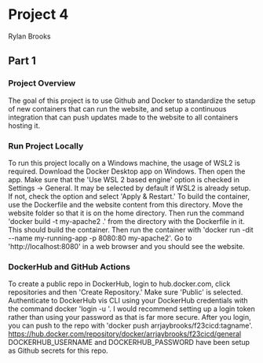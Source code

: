# Project 4
Rylan Brooks
## Part 1
### Project Overview
The goal of this project is to use Github and Docker to standardize the setup of new containers that can run the website, and setup a continuous integration that can push updates made to the website to all containers hosting it.
### Run Project Locally
To run this project locally on a Windows machine, the usage of WSL2 is required. Download the Docker Desktop app on Windows. Then open the app. Make sure that the 'Use WSL 2 based engine' option is checked in Settings -> General. It may be selected by default if WSL2 is already setup. If not, check the option and select 'Apply & Restart.' To build the container, use the Dockerfile and the website content from this directory. Move the website folder so that it is on the home directory. Then run the command 'docker build -t my-apache2 .' from the directory with the Dockerfile in it. This should build the container. Then run the container with 'docker run -dit --name my-running-app -p 8080:80 my-apache2'. Go to 'http://localhost:8080' in a web browser and you should see the website.
### DockerHub and GitHub Actions
To create a public repo in DockerHub, login to hub.docker.com, click repositories and then 'Create Repository.' Make sure 'Public' is selected.
Authenticate to DockerHub vis CLI using your DockerHub credentials with the command docker 'login -u <username>'. I would recommend setting up a login token rather than using your password as that is far more secure. After you login, you can push to the repo with 'docker push arrjaybrooks/f23cicd:tagname'. <br/>https://hub.docker.com/repository/docker/arrjaybrooks/f23cicd/general<br/>
DOCKERHUB_USERNAME and DOCKERHUB_PASSWORD have been setup as Github secrets for this repo.
